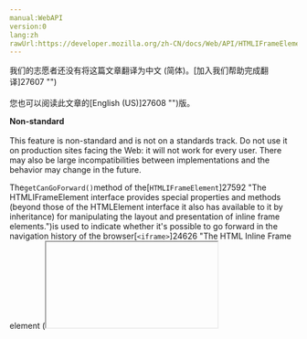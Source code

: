 ```yaml
---
manual:WebAPI
version:0
lang:zh
rawUrl:https://developer.mozilla.org/zh-CN/docs/Web/API/HTMLIFrameElement/getCanGoForward
---
```




<bdi>我们的志愿者还没有将这篇文章翻译为<bdi>中文 (简体)</bdi>。[加入我们帮助完成翻译]27607 "")<br></br>您也可以阅读此文章的[English (US)]27608 "")版。</bdi>






**Non-standard**<br></br>This feature is non-standard and is not on a standards track. Do not use it on production sites facing the Web: it will not work for every user. There may also be large incompatibilities between implementations and the behavior may change in the future.




The`getCanGoForward()`method of the[`HTMLIFrameElement`]27592 "The HTMLIFrameElement interface provides special properties and methods (beyond those of the HTMLElement interface it also has available to it by inheritance) for manipulating the layout and presentation of inline frame elements.")is used to indicate whether it&#39;s possible to go forward in the navigation history of the browser[`<iframe>`]24626 "The HTML Inline Frame element (<iframe>) represents a nested browsing context, effectively embedding another HTML page into the current page.").


## Syntax<a name="Syntax"></a>


There is a[`DOMRequest`]13865 "The documentation about this has not yet been written; please consider contributing!")version and a[`Promise`]4237 "The Promise object represents the eventual completion (or failure) of an asynchronous operation, and its resulting value.")version:


```
var instanceOfDOMRequest = instanceOfHTMLIframeElement.getCanGoForward();
```

```
instanceOfHTMLIframeElement.getCanGoForward()
.then(function(result) { ... });
```

### Returns<a name="Returns"></a>


Returns either


* A[`DOMRequest`]13865 "The documentation about this has not yet been written; please consider contributing!")object to handle the request&#39;s success or error. If the request is successful, the request&#39;s`result`will be a boolean indicating if the history can be navigated forward (`true`) or not (`false`).
* A[`Promise`]4237 "The Promise object represents the eventual completion (or failure) of an asynchronous operation, and its resulting value.")that resolves with a boolean that equals`true`if the history can be navigated forward or`false`if not`.`

### Parameters<a name="Parameters"></a>


None.


## Example<a name="Example"></a>


[`DOMRequest`]13865 "The documentation about this has not yet been written; please consider contributing!"):


```
function canMoveFwd() {
  var request = browser.getCanGoForward();

  request.onsuccess = function() {
    if (request.result) {
      fwd.disabled = false;
      console.log("It's possible to navigate
                   the history forward.");
    } else {
      fwd.disabled = true;
      console.log("It's not possible to navigate
                   the history forward.");
    }
  }
}
```


[`Promise`]4237 "The Promise object represents the eventual completion (or failure) of an asynchronous operation, and its resulting value."):


```
function canMoveFwd() {
  browser.getCanGoForward().then(function(result) {
    if (result) {
      fwd.disabled = false;
      console.log("It's possible to navigate
                   the history forward.");
    } else {
      fwd.disabled = true;
      console.log("It's not possible to navigate
                   the history forward.");
    }
  });
}
```

## Specification<a name="Specification"></a>


Not part of any specification.


## Browser compatibility<a name="Browser_compatibility"></a>
[新的兼容性表格正在测试中<i></i>]3360 "")

 | <abbr>Desktop<i></i></abbr> | <abbr>Mobile<i></i></abbr> 
 | <abbr>Chrome<i></i></abbr> | <abbr>Edge<i></i></abbr> | <abbr>Firefox<i></i></abbr> | <abbr>Internet Explorer<i></i></abbr> | <abbr>Opera<i></i></abbr> | <abbr>Safari<i></i></abbr> | <abbr>Android webview<i></i></abbr> | <abbr>Chrome for Android<i></i></abbr> | <abbr>Edge Mobile<i></i></abbr> | <abbr>Firefox for Android<i></i></abbr> | <abbr>Opera for Android<i></i></abbr> | <abbr>iOS Safari<i></i></abbr> | <abbr>Samsung Internet<i></i></abbr> 
 ---  |  ---  |  ---  |  ---  |  ---  |  ---  |  ---  |  ---  |  ---  |  ---  |  ---  |  ---  |  ---  |  ---  | 
Basic support<abbr>Non-standard<i></i></abbr> | <abbr>No support</abbr>No | <abbr>No support</abbr>No | <abbr>Full support</abbr>47<abbr>Notes<i></i></abbr> | <abbr>No support</abbr>No | <abbr>No support</abbr>No | <abbr>No support</abbr>No | <abbr>No support</abbr>No | <abbr>No support</abbr>No | <abbr>No support</abbr>No | <abbr>No support</abbr>No | <abbr>No support</abbr>No | <abbr>No support</abbr>No | <abbr>?</abbr> 


### Legend<a name="Legend"></a>
<dl><dt id=''><abbr>Full support</abbr></dt><dd>Full support</dd><dt id=''><abbr>No support</abbr></dt><dd>No support</dd><dt id=''><abbr>Compatibility unknown</abbr></dt><dd>Compatibility unknown</dd><dt id=''><abbr>Non-standard. Expect poor cross-browser support.<i></i></abbr></dt><dd>Non-standard. Expect poor cross-browser support.</dd><dt id=''><abbr>See implementation notes.<i></i></abbr></dt><dd>See implementation notes.</dd></dl>


## See also<a name="See_also"></a>

* [Using the Browser API]27593 "/en-US/docs/WebAPI/Browser")



## 文档标签和贡献者
**标签：**
* [API]50 "")
* [Browser]27594 "")
* [getCanGoForward]27609 "")
* [HTML DOM]6889 "")
* [HTMLIFrameElement]27588 "")
* [Method]14476 "")
* [Non-standard]4210 "")
* [Reference]3381 "")
* [Référence(2)]3892 "")

**此页面的贡献者：**[fscholz]60 ""),[chrisdavidmills]3495 ""),[wbamberg]12626 ""),[teoli]160 ""),[ajaybhat]27524 ""),[kscarfone]3900 ""),[Jeremie]4470 "")
**最后编辑者:**[fscholz]60 ""),<time>May 18, 2018, 6:31:55 AM</time>


